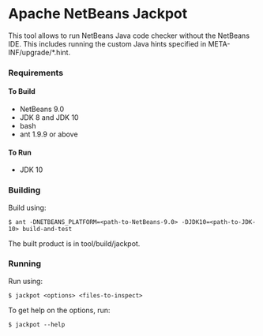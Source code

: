 <!--

    Licensed to the Apache Software Foundation (ASF) under one
    or more contributor license agreements.  See the NOTICE file
    distributed with this work for additional information
    regarding copyright ownership.  The ASF licenses this file
    to you under the Apache License, Version 2.0 (the
    "License"); you may not use this file except in compliance
    with the License.  You may obtain a copy of the License at

      http://www.apache.org/licenses/LICENSE-2.0

    Unless required by applicable law or agreed to in writing,
    software distributed under the License is distributed on an
    "AS IS" BASIS, WITHOUT WARRANTIES OR CONDITIONS OF ANY
    KIND, either express or implied.  See the License for the
    specific language governing permissions and limitations
    under the License.

-->

# Apache NetBeans Jackpot

This tool allows to run NetBeans Java code checker without the NetBeans IDE. This includes running the custom Java hints specified in META-INF/upgrade/*.hint.

### Requirements

#### To Build

* NetBeans 9.0
* JDK 8 and JDK 10
* bash
* ant 1.9.9 or above

#### To Run

* JDK 10

### Building

Build using:

```
$ ant -DNETBEANS_PLATFORM=<path-to-NetBeans-9.0> -DJDK10=<path-to-JDK-10> build-and-test
```

The built product is in tool/build/jackpot.

### Running

Run using:

```
$ jackpot <options> <files-to-inspect>
```

To get help on the options, run:

```
$ jackpot --help
```
